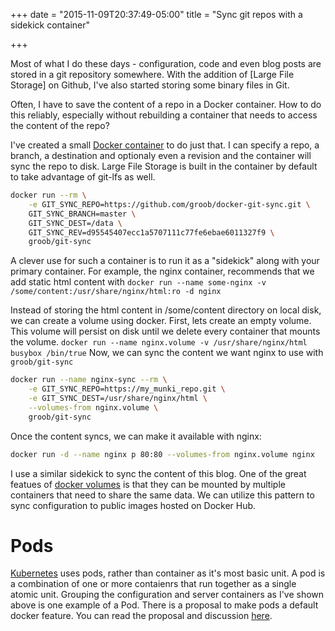 +++
date = "2015-11-09T20:37:49-05:00"
title = "Sync git repos with a sidekick container"

+++

Most of what I do these days - configuration, code and even blog posts are stored in a git repository somewhere.
With the addition of [Large File Storage] on Github, I've also started storing some binary files in Git.

Often, I have to save the content of a repo in a Docker container. How to do this reliably, especially without rebuilding a container that needs to access the content of the repo? 

I've created a small [Docker container](https://github.com/groob/docker-git-sync) to do just that. I can specify a repo, a branch, a destination and optionaly even a revision and the container will sync the repo to disk. Large File Storage is built in the container by default to take advantage of git-lfs as well. 

```bash
docker run --rm \
    -e GIT_SYNC_REPO=https://github.com/groob/docker-git-sync.git \
    GIT_SYNC_BRANCH=master \
    GIT_SYNC_DEST=/data \
    GIT_SYNC_REV=d95545407ecc1a5707111c77fe6ebae6011327f9 \
    groob/git-sync
```

A clever use for such a container is to run it as a "sidekick" along with your primary container. For example, the nginx container, recommends that we add static html content with 
`docker run --name some-nginx -v /some/content:/usr/share/nginx/html:ro -d nginx`

Instead of storing the html content in /some/content directory on local disk, we can create a volume using docker.
First, lets create an empty volume. This volume will persist on disk until we delete every container that mounts the volume. 
`
docker run --name nginx.volume -v /usr/share/nginx/html busybox /bin/true
`
Now, we can sync the content we want nginx to use with `groob/git-sync`

```bash
docker run --name nginx-sync --rm \
    -e GIT_SYNC_REPO=https://my_munki_repo.git \
    -e GIT_SYNC_DEST=/usr/share/nginx/html \
    --volumes-from nginx.volume \
    groob/git-sync
```
Once the content syncs, we can make it available with nginx:

```bash
docker run -d --name nginx p 80:80 --volumes-from nginx.volume nginx
```

I use a similar sidekick to sync the content of this blog. One of the great featues of [docker volumes](http://docs.docker.com/v1.8/userguide/dockervolumes/) is that they can be mounted by multiple containers that need to share the same data. 
We can utilize this pattern to sync configuration to public images hosted on Docker Hub.

# Pods
[Kubernetes](http://kubernetes.io/) uses pods, rather than container as it's most basic unit. A pod is a combination of one or more contaienrs that run together as a single atomic unit. Grouping the configuration and server containers as I've shown above is one example of a Pod. There is a proposal to make pods a default docker feature. You can read the proposal and discussion [here](https://github.com/docker/docker/issues/8781).
